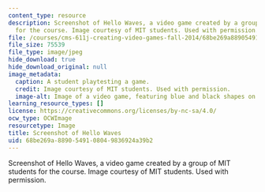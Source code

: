 ```yaml
---
content_type: resource
description: Screenshot of Hello Waves, a video game created by a group of MIT students
  for the course. Image courtesy of MIT students. Used with permission.
file: /courses/cms-611j-creating-video-games-fall-2014/68be269a8890549108049836924a39b2_cms-611jf14.jpg
file_size: 75539
file_type: image/jpeg
hide_download: true
hide_download_original: null
image_metadata:
  caption: A student playtesting a game.
  credit: Image courtesy of MIT students. Used with permission.
  image-alt: Image of a video game, featuring blue and black shapes on a green background.
learning_resource_types: []
license: https://creativecommons.org/licenses/by-nc-sa/4.0/
ocw_type: OCWImage
resourcetype: Image
title: Screenshot of Hello Waves
uid: 68be269a-8890-5491-0804-9836924a39b2
---
```

Screenshot of Hello Waves, a video game created by a group of MIT students for the course. Image courtesy of MIT students. Used with permission.